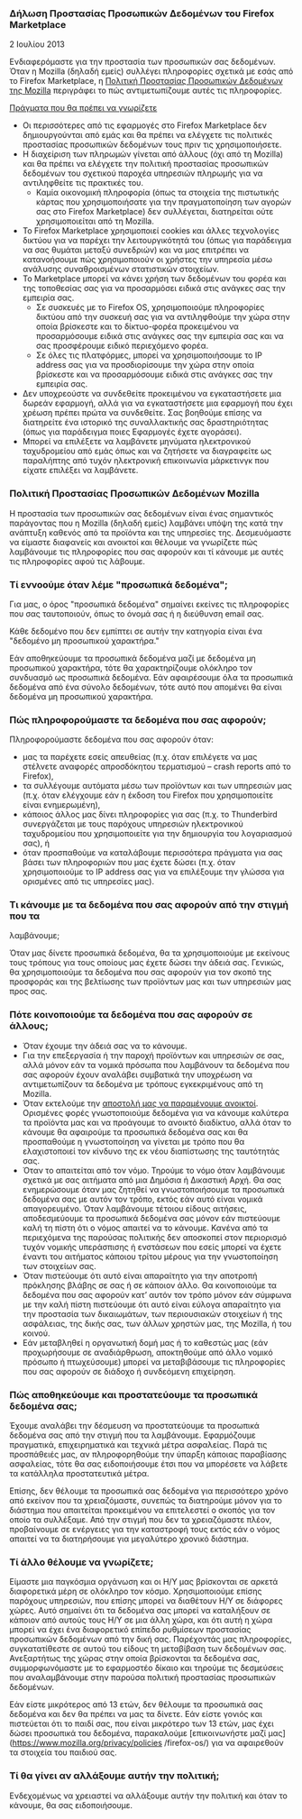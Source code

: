 ### Δήλωση Προστασίας Προσωπικών Δεδομένων του Firefox Marketplace

2 Ιουλίου 2013

Ενδιαφερόμαστε για την προστασία των προσωπικών σας δεδομένων. Όταν η Mozilla
(δηλαδή εμείς) συλλέγει πληροφορίες σχετικά με εσάς από το Firefox
Marketplace, η [Πολιτική Προστασίας Προσωπικών Δεδομένων της
Mozilla](http://www.mozilla.org/privacy/) περιγράφει το πώς αντιμετωπίζουμε
αυτές τις πληροφορίες.

<u>Πράγματα που θα πρέπει να γνωρίζετε</u>

- Οι περισσότερες από τις εφαρμογές στο Firefox Marketplace δεν δημιουργούνται από εμάς και θα πρέπει να ελέγχετε τις πολιτικές προστασίας προσωπικών δεδομένων τους πριν τις χρησιμοποιήσετε.
- Η διαχείριση των πληρωμών γίνεται από άλλους (όχι από τη Mozilla) και θα πρέπει να ελέγχετε την πολιτική προστασίας προσωπικών δεδομένων του σχετικού παροχέα υπηρεσιών πληρωμής για να αντιληφθείτε τις πρακτικές του.
  - Καμία οικονομική πληροφορία (όπως τα στοιχεία της πιστωτικής κάρτας που χρησιμοποιήσατε για την πραγματοποίηση των αγορών σας στο Firefox Marketplace) δεν συλλέγεται, διατηρείται ούτε χρησιμοποιείται από τη Mozilla.
- Το Firefox Marketplace χρησιμοποιεί cookies και άλλες τεχνολογίες δικτύου για να παρέχει την λειτουργικότητά του (όπως για παράδειγμα να σας θυμάται μεταξύ συνεδριών) και να μας επιτρέπει να κατανοήσουμε πώς χρησιμοποιούν οι χρήστες την υπηρεσία μέσω ανάλυσης συναθροισμένων στατιστικών στοιχείων.
- To Marketplace μπορεί να κάνει χρήση των δεδομένων του φορέα και της τοποθεσίας σας για να προσαρμόσει ειδικά στις ανάγκες σας την εμπειρία σας.
  - Σε συσκευές με το Firefox OS, χρησιμοποιούμε πληροφορίες δικτύου από την συσκευή σας για να αντιληφθούμε την χώρα στην οποία βρίσκεστε και το δίκτυο-φορέα προκειμένου να προσαρμόσουμε ειδικά στις ανάγκες σας την εμπειρία σας και να σας προσφέρουμε ειδικό περιεχόμενο φορέα.
  - Σε όλες τις πλατφόρμες, μπορεί να χρησιμοποιήσουμε το IP address σας για να προσδιορίσουμε την χώρα στην οποία βρίσκεστε και να προσαρμόσουμε ειδικά στις ανάγκες σας την εμπειρία σας.
- Δεν υποχρεούστε να συνδεθείτε προκειμένου να εγκαταστήσετε μια δωρεάν εφαρμογή, αλλά για να εγκαταστήσετε μια εφαρμογή που έχει χρέωση πρέπει πρώτα να συνδεθείτε. Σας βοηθούμε επίσης να διατηρείτε ένα ιστορικό της συναλλακτικής σας δραστηριότητας (όπως για παράδειγμα ποιες Εφαρμογές έχετε αγοράσει).
- Μπορεί να επιλέξετε να λαμβάνετε μηνύματα ηλεκτρονικού ταχυδρομείου από εμάς όπως και να ζητήσετε να διαγραφείτε ως παραλήπτης από τυχόν ηλεκτρονική επικοινωνία μάρκετινγκ που είχατε επιλέξει να λαμβάνετε.

### Πολιτική Προστασίας Προσωπικών Δεδομένων Mozilla

Η προστασία των προσωπικών σας δεδομένων είναι ένας σημαντικός παράγοντας που
η Mozilla (δηλαδή εμείς) λαμβάνει υπόψη της κατά την ανάπτυξη καθενός από τα
προϊόντα και της υπηρεσίες της. Δεσμευόμαστε να είμαστε διαφανείς και ανοικτοί
και θέλουμε να γνωρίζετε πώς λαμβάνουμε τις πληροφορίες που σας αφορούν και τί
κάνουμε με αυτές τις πληροφορίες αφού τις λάβουμε.

### Τί εννοούμε όταν λέμε "προσωπικά δεδομένα";

Για μας, ο όρος "προσωπικά δεδομένα" σημαίνει εκείνες τις πληροφορίες που σας
ταυτοποιούν, όπως το όνομά σας ή η διεύθυνση email σας.

Κάθε δεδομένο που δεν εμπίπτει σε αυτήν την κατηγορία είναι ένα "δεδομένο μη
προσωπικού χαρακτήρα."

Εάν αποθηκεύουμε τα προσωπικά δεδομένα μαζί με δεδομένα μη προσωπικού
χαρακτήρα, τότε θα χαρακτηρίζουμε ολόκληρο τον συνδυασμό ως προσωπικά
δεδομένα. Εάν αφαιρέσουμε όλα τα προσωπικά δεδομένα από ένα σύνολο δεδομένων,
τότε αυτό που απομένει θα είναι δεδομένα μη προσωπικού χαρακτήρα.

### Πώς πληροφορούμαστε τα δεδομένα που σας αφορούν;

Πληροφορούμαστε δεδομένα που σας αφορούν όταν:

- μας τα παρέχετε εσείς απευθείας (π.χ. όταν επιλέγετε να μας στέλνετε αναφορές απροσδόκητου τερματισμού – crash reports από το Firefox),
- τα συλλέγουμε αυτόματα μέσω των προϊόντων και των υπηρεσιών μας (π.χ. όταν ελέγχουμε εάν η έκδοση του Firefox που χρησιμοποιείτε είναι ενημερωμένη),
- κάποιος άλλος μας δίνει πληροφορίες για σας (π.χ. το Thunderbird συνεργάζεται με τους παρόχους υπηρεσιών ηλεκτρονικού ταχυδρομείου που χρησιμοποιείτε για την δημιουργία του λογαριασμού σας), ή
- όταν προσπαθούμε να καταλάβουμε περισσότερα πράγματα για σας βάσει των πληροφοριών που μας έχετε δώσει (π.χ. όταν χρησιμοποιούμε το IP address σας για να επιλέξουμε την γλώσσα για ορισμένες από τις υπηρεσίες μας).

### Τι κάνουμε με τα δεδομένα που σας αφορούν από την στιγμή που τα
λαμβάνουμε;

Όταν μας δίνετε προσωπικά δεδομένα, θα τα χρησιμοποιούμε με εκείνους τους
τρόπους για τους οποίους μας έχετε δώσει την άδειά σας. Γενικώς, θα
χρησιμοποιούμε τα δεδομένα που σας αφορούν για τον σκοπό της προσφοράς και της
βελτίωσης των προϊόντων μας και των υπηρεσιών μας προς σας.

### Πότε κοινοποιούμε τα δεδομένα που σας αφορούν σε άλλους;

- Όταν έχουμε την άδειά σας να το κάνουμε.
- Για την επεξεργασία ή την παροχή προϊόντων και υπηρεσιών σε σας, αλλά μόνον εάν τα νομικά πρόσωπα που λαμβάνουν τα δεδομένα που σας αφορούν έχουν αναλάβει συμβατικά την υποχρέωση να αντιμετωπίζουν τα δεδομένα με τρόπους εγκεκριμένους από τη Mozilla.
- Όταν εκτελούμε την [αποστολή μας να παραμένουμε ανοικτοί](http://www.mozilla.org/about/manifesto.html). Ορισμένες φορές γνωστοποιούμε δεδομένα για να κάνουμε καλύτερα τα προϊόντα μας και να προάγουμε το ανοικτό διαδίκτυο, αλλά όταν το κάνουμε θα αφαιρούμε τα προσωπικά δεδομένα σας και θα προσπαθούμε η γνωστοποίηση να γίνεται με τρόπο που θα ελαχιστοποιεί τον κίνδυνο της εκ νέου διαπίστωσης της ταυτότητάς σας.
- Όταν το απαιτείται από τον νόμο. Τηρούμε το νόμο όταν λαμβάνουμε σχετικά με σας αιτήματα από μια Δημόσια ή Δικαστική Αρχή. Θα σας ενημερώσουμε όταν μας ζητηθεί να γνωστοποιήσουμε τα προσωπικά δεδομένα σας με αυτόν τον τρόπο, εκτός εάν αυτό είναι νομικά απαγορευμένο. Όταν λαμβάνουμε τέτοιου είδους αιτήσεις, αποδεσμεύουμε τα προσωπικά δεδομένα σας μόνον εάν πιστεύουμε καλή τη πίστη ότι ο νόμος απαιτεί να το κάνουμε. Κανένα από τα περιεχόμενα της παρούσας πολιτικής δεν αποσκοπεί στον περιορισμό τυχόν νομικής υπεράσπισης ή ενστάσεων που εσείς μπορεί να έχετε έναντι του αιτήματος κάποιου τρίτου μέρους για την γνωστοποίηση των στοιχείων σας.
- Όταν πιστεύουμε ότι αυτό είναι απαραίτητο για την αποτροπή πρόκλησης βλάβης σε σας ή σε κάποιον άλλο. Θα κοινοποιούμε τα δεδομένα που σας αφορούν κατ’ αυτόν τον τρόπο μόνον εάν σύμφωνα με την καλή πίστη πιστεύουμε ότι αυτό είναι εύλογα απαραίτητο για την προστασία των δικαιωμάτων, των περιουσιακών στοιχείων ή της ασφάλειας, της δικής σας, των άλλων χρηστών μας, της Mozilla, ή του κοινού.
- Εάν μεταβληθεί η οργανωτική δομή μας ή το καθεστώς μας (εάν προχωρήσουμε σε αναδιάρθρωση, αποκτηθούμε από άλλο νομικό πρόσωπο ή πτωχεύσουμε) μπορεί να μεταβιβάσουμε τις πληροφορίες που σας αφορούν σε διάδοχο ή συνδεόμενη επιχείρηση.

### Πώς αποθηκεύουμε και προστατεύουμε τα προσωπικά δεδομένα σας;

Έχουμε αναλάβει την δέσμευση να προστατεύουμε τα προσωπικά δεδομένα σας από
την στιγμή που τα λαμβάνουμε. Εφαρμόζουμε πραγματικά, επιχειρηματικά και
τεχνικά μέτρα ασφαλείας. Παρά τις προσπάθειές μας, αν πληροφορηθούμε την
ύπαρξη κάποιας παραβίασης ασφαλείας, τότε θα σας ειδοποιήσουμε έτσι που να
μπορέσετε να λάβετε τα κατάλληλα προστατευτικά μέτρα.

Επίσης, δεν θέλουμε τα προσωπικά σας δεδομένα για περισσότερο χρόνο από
εκείνον που τα χρειαζόμαστε, συνεπώς τα διατηρούμε μόνον για το διάστημα που
απαιτείται προκειμένου να επιτελεστεί ο σκοπός για τον οποίο τα συλλέξαμε. Από
την στιγμή που δεν τα χρειαζόμαστε πλέον, προβαίνουμε σε ενέργειες για την
καταστροφή τους εκτός εάν ο νόμος απαιτεί να τα διατηρήσουμε για μεγαλύτερο
χρονικό διάστημα.

### Τί άλλο θέλουμε να γνωρίζετε;

Είμαστε μια παγκόσμια οργάνωση και οι Η/Υ μας βρίσκονται σε αρκετά διαφορετικά
μέρη σε ολόκληρο τον κόσμο. Χρησιμοποιούμε επίσης παρόχους υπηρεσιών, που
επίσης μπορεί να διαθέτουν Η/Υ σε διάφορες χώρες. Αυτό σημαίνει ότι τα
δεδομένα σας μπορεί να καταλήξουν σε κάποιον από αυτούς τους Η/Υ σε μια άλλη
χώρα, και ότι αυτή η χώρα μπορεί να έχει ένα διαφορετικό επίπεδο ρυθμίσεων
προστασίας προσωπικών δεδομένων από την δική σας. Παρέχοντάς μας πληροφορίες,
συγκατατίθεστε σε αυτού του είδους τη μεταβίβαση των δεδομένων σας.
Ανεξαρτήτως της χώρας στην οποία βρίσκονται τα δεδομένα σας, συμμορφωνόμαστε
με το εφαρμοστέο δίκαιο και τηρούμε τις δεσμεύσεις που αναλαμβάνουμε στην
παρούσα πολιτική προστασίας προσωπικών δεδομένων.

Εάν είστε μικρότερος από 13 ετών, δεν θέλουμε τα προσωπικά σας δεδομένα και
δεν θα πρέπει να μας τα δίνετε. Εάν είστε γονιός και πιστεύεται ότι το παιδί
σας, που είναι μικρότερο των 13 ετών, μας έχει δώσει προσωπικά του δεδομένα,
παρακαλούμε [επικοινωνήστε μαζί μας](https://www.mozilla.org/privacy/policies
/firefox-os/) για να αφαιρεθούν τα στοιχεία του παιδιού σας.

### Τί θα γίνει αν αλλάξουμε αυτήν την πολιτική;

Ενδεχομένως να χρειαστεί να αλλάξουμε αυτήν την πολιτική και όταν το κάνουμε,
θα σας ειδοποιήσουμε.
